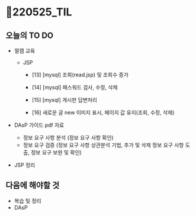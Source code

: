 # 📝220525_TIL



## 오늘의 TO DO

- 멀캠 교육

  - JSP

    - [13] [mysql] 조회(read.jsp) 및 조회수 증가
    
    - [14] [mysql] 패스워드 검사, 수정, 삭제
    
    - [15] [mysql] 게시판 답변처리
    
    - [16] 새로운 글 new 이미지 표시, 페이지 값 유지(조회, 수정, 삭제)
    
      
  
- DAsP 가이드 pdf 자료
  
  - 정보 요구 사항 분석 (정보 요구 사항 확인)
  - 정보 요구 검증 (정보 요구 사항 상관분석 기법, 추가 및 삭제 정보 요구 사항 도출, 정보 요구 보완 및 확인)



- JSP 정리



## 다음에 해야할 것

- 복습 및 정리
- DAsP